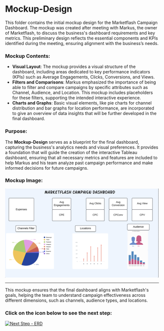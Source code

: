 # Mockup-Design

This folder contains the initial mockup design for the Marketflash Campaign Dashboard. The mockup was created after meeting with Markus, the owner of Marketflash, to discuss the business's dashboard requirements and key metrics. This preliminary design reflects the essential components and KPIs identified during the meeting, ensuring alignment with the business’s needs.

### Mockup Contents:
- **Visual Layout**: The mockup provides a visual structure of the dashboard, including areas dedicated to key performance indicators (KPIs) such as Average Engagements, Clicks, Conversions, and Views.
- **Filters and Comparisons**: Markus emphasized the importance of being able to filter and compare campaigns by specific attributes such as Channel, Audience, and Location. This mockup includes placeholders for these filters, supporting the intended interactive experience.
- **Charts and Graphs**: Basic visual elements, like pie charts for channel distribution and bar graphs for location performance, are incorporated to give an overview of data insights that will be further developed in the final dashboard.

### Purpose:
The **Mockup-Design** serves as a blueprint for the final dashboard, capturing the business's analytics needs and visual preferences. It provides a foundation that will guide the creation of the interactive Tableau dashboard, ensuring that all necessary metrics and features are included to help Markus and his team analyze past campaign performance and make informed decisions for future campaigns.

### Mockup Image:
![MarketFlash Campaign Dashboard Mockup](./Mockup.png)

---

This mockup ensures that the final dashboard aligns with Marketflash's goals, helping the team to understand campaign effectiveness across different dimensions, such as channels, audience types, and locations.

### Click on the icon below to see the next step:

[![Next Step - ERD](https://img.icons8.com/fluency/48/arrow.png)](../SQL)
